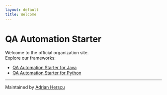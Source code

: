 ```yaml
---
layout: default
title: Welcome
---
```


# QA Automation Starter

Welcome to the official organization site.  
Explore our frameworks:

- [QA Automation Starter for Java](https://java.qa-automation-starter.aherscu.dev)
- [QA Automation Starter for Python](https://python.qa-automation-starter.aherscu.dev)

---

Maintained by [Adrian Herscu](https://aherscu.dev)
